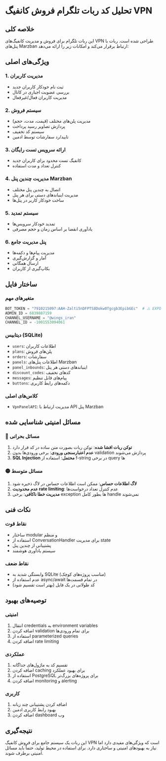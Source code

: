 # تحلیل کد ربات تلگرام فروش کانفیگ VPN

## خلاصه کلی
این ربات تلگرام برای فروش و مدیریت کانفیگ‌های VPN طراحی شده است. ربات با پنل‌های Marzban ارتباط برقرار می‌کند و امکانات زیر را ارائه می‌دهد:

## ویژگی‌های اصلی

### 1. مدیریت کاربران
- ثبت نام خودکار کاربران جدید
- بررسی عضویت اجباری در کانال
- مدیریت کاربران فعال/غیرفعال

### 2. سیستم فروش
- مدیریت پلن‌های مختلف (قیمت، مدت، حجم)
- پردازش تصاویر رسید پرداخت
- سیستم کد تخفیف
- تایید/رد سفارشات توسط ادمین

### 3. ارائه سرویس تست رایگان
- کانفیگ تست محدود برای کاربران جدید
- کنترل تعداد و مدت استفاده

### 4. مدیریت چندین پنل Marzban
- اتصال به چندین پنل مختلف
- مدیریت اینباندهای دستی برای هر پنل
- ساخت خودکار کاربر در پنل‌ها

### 5. سیستم تمدید
- تمدید خودکار سرویس‌ها
- یادآوری انقضا بر اساس زمان و حجم مصرفی

### 6. پنل مدیریت جامع
- مدیریت پیام‌ها و دکمه‌ها
- آمار و گزارش‌گیری
- ارسال همگانی
- بکاپ‌گیری از کاربران

## ساختار فایل

### متغیرهای مهم
```python
BOT_TOKEN = "7910215097:AAH-Zalti5nDFPTS8Dokw0Tgcgb3EpibGEc"  # ⚠️ EXPOSED
ADMIN_ID = 6839887159
CHANNEL_USERNAME = "@wings_iran"
CHANNEL_ID = -1001553094061
```

### دیتابیس (SQLite)
- `users`: اطلاعات کاربران
- `plans`: پلن‌های فروش
- `orders`: سفارشات
- `panels`: اطلاعات پنل‌های Marzban
- `panel_inbounds`: اینباندهای دستی هر پنل
- `discount_codes`: کدهای تخفیف
- `messages`: پیام‌های قابل تنظیم
- `buttons`: دکمه‌های رابط کاربری

### کلاس‌های اصلی
- `VpnPanelAPI`: مدیریت ارتباط با API پنل Marzban

## مسائل امنیتی شناسایی شده

### 🔴 مسائل بحرانی
1. **توکن ربات افشا شده**: توکن ربات بصورت متن ساده در کد قرار دارد
2. **عدم اعتبارسنجی ورودی**: برخی ورودی‌ها بدون validation پردازش می‌شوند
3. **SQL Injection محتمل**: استفاده از f-string در برخی query ها

### 🟡 مسائل متوسط
1. **لاگ اطلاعات حساس**: ممکن است اطلاعات حساس در لاگ ذخیره شود
2. **عدم محدودیت rate limiting**: عدم کنترل تعداد درخواست‌ها
3. **مدیریت خطا ناکافی**: برخی exception ها بطور کامل handle نمی‌شوند

## نکات فنی

### نقاط قوت
- ساختار modular و منظم
- استفاده از ConversationHandler برای مدیریت state
- پشتیبانی از چندین پنل
- سیستم یادآوری هوشمند

### نقاط ضعف
- وابستگی شدید به SQLite (مناسب پروژه‌های کوچک)
- عدم استفاده از async/await در تمام قسمت‌ها
- کد طولانی در یک فایل (بهتر است تقسیم شود)

## توصیه‌های بهبود

### امنیتی
1. انتقال credentials به environment variables
2. اضافه کردن validation برای تمام ورودی‌ها
3. استفاده از parameterized queries
4. اضافه کردن rate limiting

### عملکردی
1. تقسیم کد به ماژول‌های جداگانه
2. اضافه کردن caching برای بهبود عملکرد
3. استفاده از PostgreSQL برای پروژه‌های بزرگ‌تر
4. اضافه کردن monitoring و alerting

### کاربری
1. اضافه کردن پشتیبانی چند زبانه
2. بهبود رابط کاربری ادمین
3. اضافه کردن dashboard وب

## نتیجه‌گیری
این ربات یک سیستم جامع برای فروش کانفیگ VPN است که ویژگی‌های مفیدی دارد اما نیاز به بهبود‌های امنیتی و ساختاری دارد. برای استفاده در محیط تولید، حتماً باید مسائل امنیتی برطرف شوند.